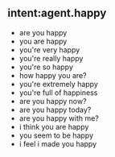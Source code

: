 ## intent:agent.happy
- are you happy
- you are happy
- you're very happy
- you're really happy
- you're so happy
- how happy you are?
- you're extremely happy
- you're full of happiness
- are you happy now?
- are you happy today?
- are you happy with me?
- i think you are happy
- you seem to be happy
- i feel i made you happy
